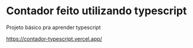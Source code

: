 # Contador feito utilizando typescript

Projeto básico pra aprender typescript

https://contador-typescript.vercel.app/
